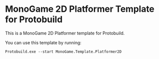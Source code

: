 # MonoGame 2D Platformer Template for Protobuild

This is a MonoGame 2D Platformer template for Protobuild.

You can use this template by running:

```
Protobuild.exe --start MonoGame.Template.Platformer2D
```

